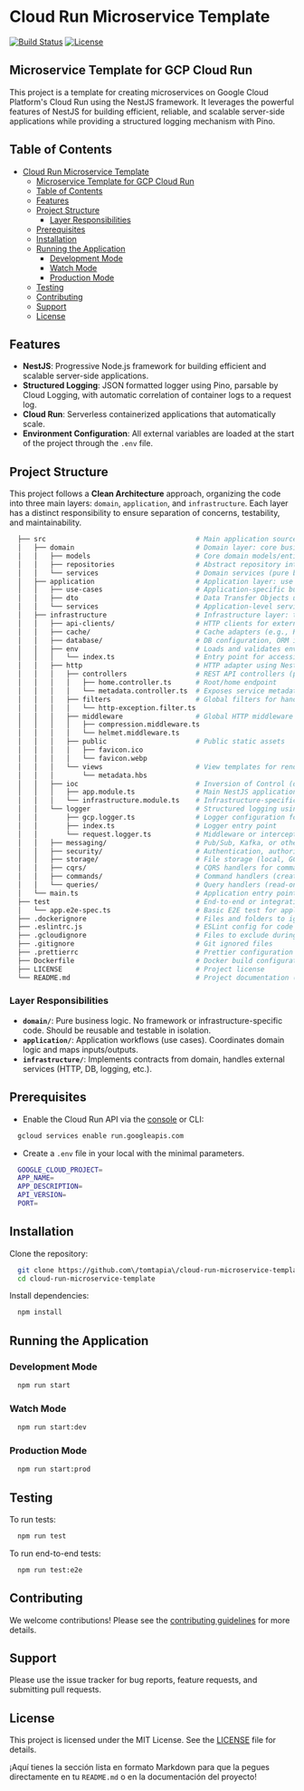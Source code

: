 # Cloud Run Microservice Template

[![Build Status](https:\/\/img.shields.io\/github\/actions\/workflow\/status\/tomtapia\/cloud-run-microservice-template\/cloud-run-deployer.yml)](https:\/\/github.com\/tomtapia\/cloud-run-microservice-template\/actions)
[![License](https:\/\/img.shields.io\/github\/license\/tomtapia\/cloud-run-microservice-template)](https:\/\/github.com\/tomtapia\/cloud-run-microservice-template\/blob\/main\/LICENSE)

## Microservice Template for GCP Cloud Run

This project is a template for creating microservices on Google Cloud Platform's Cloud Run using the NestJS framework. It leverages the powerful features of NestJS for building efficient, reliable, and scalable server-side applications while providing a structured logging mechanism with Pino.

## Table of Contents

- [Cloud Run Microservice Template](#cloud-run-microservice-template)
  - [Microservice Template for GCP Cloud Run](#microservice-template-for-gcp-cloud-run)
  - [Table of Contents](#table-of-contents)
  - [Features](#features)
  - [Project Structure](#project-structure)
    - [Layer Responsibilities](#layer-responsibilities)
  - [Prerequisites](#prerequisites)
  - [Installation](#installation)
  - [Running the Application](#running-the-application)
    - [Development Mode](#development-mode)
    - [Watch Mode](#watch-mode)
    - [Production Mode](#production-mode)
  - [Testing](#testing)
  - [Contributing](#contributing)
  - [Support](#support)
  - [License](#license)

## Features

- **NestJS**: Progressive Node.js framework for building efficient and scalable server-side applications.
- **Structured Logging**: JSON formatted logger using Pino, parsable by Cloud Logging, with automatic correlation of container logs to a request log.
- **Cloud Run**: Serverless containerized applications that automatically scale.
- **Environment Configuration**: All external variables are loaded at the start of the project through the `.env` file.

## Project Structure

This project follows a **Clean Architecture** approach, organizing the code into three main layers: `domain`, `application`, and `infrastructure`. Each layer has a distinct responsibility to ensure separation of concerns, testability, and maintainability.

```bash
  ├── src                                     # Main application source code
  │   ├── domain                              # Domain layer: core business logic, entities, and contracts
  │   │   ├── models                          # Core domain models/entities
  │   │   ├── repositories                    # Abstract repository interfaces (contracts)
  │   │   └── services                        # Domain services (pure business logic, no side effects)
  │   ├── application                         # Application layer: use cases, DTOs, and application services
  │   │   ├── use-cases                       # Application-specific business logic
  │   │   ├── dto                             # Data Transfer Objects used between layers
  │   │   └── services                        # Application-level services orchestrating use cases
  │   ├── infrastructure                      # Infrastructure layer: technical implementations, framework integrations
  │   │   ├── api-clients/                    # HTTP clients for external APIs (REST, GraphQL, etc.)
  │   │   ├── cache/                          # Cache adapters (e.g., Redis, in-memory)
  │   │   ├── database/                       # DB configuration, ORM integration, custom repository implementations
  │   │   ├── env                             # Loads and validates environment variables from .env
  │   │   │   └── index.ts                    # Entry point for accessing environment configs
  │   │   ├── http                            # HTTP adapter using NestJS (controllers, middleware, filters, views)
  │   │   │   ├── controllers                 # REST API controllers (public-facing endpoints)
  │   │   │   │   ├── home.controller.ts      # Root/home endpoint
  │   │   │   │   └── metadata.controller.ts  # Exposes service metadata
  │   │   │   ├── filters                     # Global filters for handling HTTP exceptions
  │   │   │   │   └── http-exception.filter.ts
  │   │   │   ├── middleware                  # Global HTTP middleware (e.g., security, compression)
  │   │   │   │   ├── compression.middleware.ts
  │   │   │   │   └── helmet.middleware.ts
  │   │   │   ├── public                      # Public static assets
  │   │   │   │   ├── favicon.ico     
  │   │   │   │   └── favicon.webp
  │   │   │   └── views                       # View templates for rendering HTML (if applicable)
  │   │   │       └── metadata.hbs
  │   │   ├── ioc                             # Inversion of Control (dependency injection modules)
  │   │   │   ├── app.module.ts               # Main NestJS application module
  │   │   │   └── infrastructure.module.ts    # Infrastructure-specific providers and bindings
  │   │   └── logger                          # Structured logging using Pino, compatible with Cloud Logging
  │   │       ├── gcp.logger.ts               # Logger configuration for GCP
  │   │       ├── index.ts                    # Logger entry point
  │   │       └── request.logger.ts           # Middleware or interceptor for per-request logging
  │   │   ├── messaging/                      # Pub/Sub, Kafka, or other message brokers integration
  │   │   ├── security/                       # Authentication, authorization strategies and utilities
  │   │   ├── storage/                        # File storage (local, GCS, S3, etc.)
  │   │   ├── cqrs/                           # CQRS handlers for command and query logic
  │   │   ├── commands/                       # Command handlers (create, update, delete operations)
  │   │   └── queries/                        # Query handlers (read-only operations)
  │   └── main.ts                             # Application entry point (starts the NestJS app)
  ├── test                                    # End-to-end or integration tests
  │   └── app.e2e-spec.ts                     # Basic E2E test for application startup
  ├── .dockerignore                           # Files and folders to ignore during Docker image build
  ├── .eslintrc.js                            # ESLint config for code quality and style
  ├── .gcloudignore                           # Files to exclude during Google Cloud deployment
  ├── .gitignore                              # Git ignored files
  ├── .prettierrc                             # Prettier configuration for code formatting
  ├── Dockerfile                              # Docker build configuration for Cloud Run
  ├── LICENSE                                 # Project license
  └── README.md                               # Project documentation (you are here!)
```

### Layer Responsibilities

- **`domain/`**: Pure business logic. No framework or infrastructure-specific code. Should be reusable and testable in isolation.
- **`application/`**: Application workflows (use cases). Coordinates domain logic and maps inputs/outputs.
- **`infrastructure/`**: Implements contracts from domain, handles external services (HTTP, DB, logging, etc.).

## Prerequisites

- Enable the Cloud Run API via the [console](https:\/\/console.cloud.google.com\/apis\/library\/run.googleapis.com) or CLI:

```bash
  gcloud services enable run.googleapis.com
```

- Create a `.env` file in your local with the minimal parameters.

```bash
  GOOGLE_CLOUD_PROJECT=
  APP_NAME=
  APP_DESCRIPTION=
  API_VERSION=
  PORT=
```

## Installation

Clone the repository:

```bash
  git clone https://github.com\/tomtapia\/cloud-run-microservice-template.git
  cd cloud-run-microservice-template
```

Install dependencies:

```bash
  npm install
```

## Running the Application

### Development Mode

```bash
  npm run start
```

### Watch Mode

```bash
  npm run start:dev
```

### Production Mode

```bash
  npm run start:prod
```

## Testing

To run tests:

```bash
  npm run test
```

To run end-to-end tests:

```bash
  npm run test:e2e
```

## Contributing

We welcome contributions! Please see the [contributing guidelines](CONTRIBUTING.md) for more details.

## Support

Please use the issue tracker for bug reports, feature requests, and submitting pull requests.

## License

This project is licensed under the MIT License. See the [LICENSE](LICENSE) file for details.

¡Aquí tienes la sección lista en formato Markdown para que la pegues directamente en tu `README.md` o en la documentación del proyecto!
